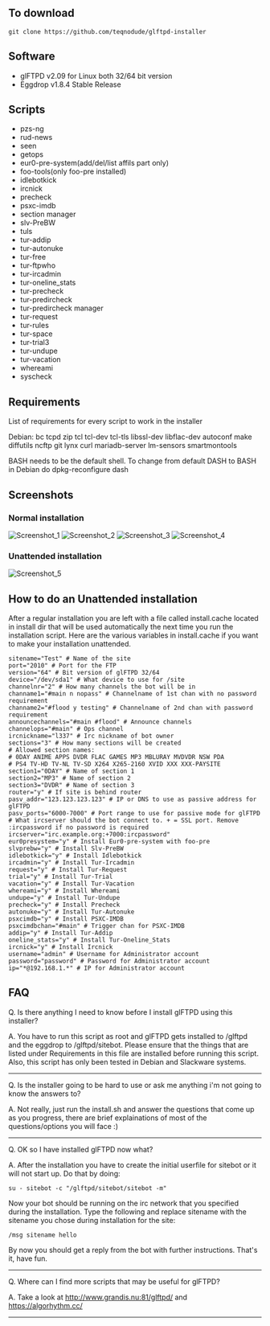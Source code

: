 ## To download

``` 
git clone https://github.com/teqnodude/glftpd-installer
```

## Software

*  glFTPD v2.09 for Linux both 32/64 bit version
*  Eggdrop v1.8.4 Stable Release

## Scripts

*  pzs-ng  
*  rud-news
*  seen
*  getops
*  eur0-pre-system(add/del/list affils part only)
*  foo-tools(only foo-pre installed)
*  idlebotkick
*  ircnick
*  precheck
*  psxc-imdb
*  section manager
*  slv-PreBW
*  tuls
*  tur-addip
*  tur-autonuke
*  tur-free
*  tur-ftpwho
*  tur-ircadmin
*  tur-oneline_stats
*  tur-precheck
*  tur-predircheck
*  tur-predircheck manager
*  tur-request
*  tur-rules
*  tur-space
*  tur-trial3
*  tur-undupe
*  tur-vacation
*  whereami
*  syscheck


## Requirements

List of requirements for every script to work in the installer

Debian:
bc tcpd zip tcl tcl-dev tcl-tls libssl-dev libflac-dev autoconf make diffutils ncftp git lynx curl mariadb-server lm-sensors smartmontools

BASH needs to be the default shell. To change from default DASH to BASH in Debian do dpkg-reconfigure dash

## Screenshots

### Normal installation

![Screenshot_1](https://user-images.githubusercontent.com/36924638/64728657-c9cb9700-d4db-11e9-9878-1c72595d7ccf.png)
![Screenshot_2](https://user-images.githubusercontent.com/36924638/64728658-c9cb9700-d4db-11e9-9694-e389735e407e.png)
![Screenshot_3](https://user-images.githubusercontent.com/36924638/64728659-ca642d80-d4db-11e9-9e1f-aeed185d02de.png)
![Screenshot_4](https://user-images.githubusercontent.com/36924638/64728660-ca642d80-d4db-11e9-9736-32d804b527cf.png)

### Unattended installation

![Screenshot_5](https://user-images.githubusercontent.com/36924638/64728661-ca642d80-d4db-11e9-8c1f-6da2ce4b7f8c.png)

## How to do an Unattended installation

After a regular installation you are left with a file called install.cache located in install dir that will be used automatically the next time you run the installation script. Here are the various variables in install.cache if you want to make your installation unattended.

```
sitename="Test" # Name of the site 
port="2010" # Port for the FTP
version="64" # Bit version of glFTPD 32/64
device="/dev/sda1" # What device to use for /site
channelnr="2" # How many channels the bot will be in
channame1="#main n nopass" # Channelname of 1st chan with no password requirement
channame2="#flood y testing" # Channelname of 2nd chan with password requirement
announcechannels="#main #flood" # Announce channels
channelops="#main" # Ops channel 
ircnickname="l337" # Irc nickname of bot owner
sections="3" # How many sections will be created
# Allowed section names: 
# 0DAY ANIME APPS DVDR FLAC GAMES MP3 MBLURAY MVDVDR NSW PDA 
# PS4 TV-HD TV-NL TV-SD X264 X265-2160 XVID XXX XXX-PAYSITE
section1="0DAY" # Name of section 1
section2="MP3" # Name of section 2
section3="DVDR" # Name of section 3 
router="y" # If site is behind router
pasv_addr="123.123.123.123" # IP or DNS to use as passive address for glFTPD
pasv_ports="6000-7000" # Port range to use for passive mode for glFTPD
# What ircserver should the bot connect to. + = SSL port. Remove :ircpassword if no password is required
ircserver="irc.example.org:+7000:ircpassword" 
eur0presystem="y" # Install Eur0-pre-system with foo-pre
slvprebw="y" # Install Slv-PreBW
idlebotkick="y" # Install Idlebotkick
ircadmin="y" # Install Tur-Ircadmin
request="y" # Install Tur-Request
trial="y" # Install Tur-Trial
vacation="y" # Install Tur-Vacation
whereami="y" # Install Whereami
undupe="y" # Install Tur-Undupe
precheck="y" # Install Precheck
autonuke="y" # Install Tur-Autonuke
psxcimdb="y" # Install PSXC-IMDB
psxcimdbchan="#main" # Trigger chan for PSXC-IMDB
addip="y" # Install Tur-Addip
oneline_stats="y" # Install Tur-Oneline_Stats
ircnick="y" # Install Ircnick
username="admin" # Username for Administrator account
password="password" # Password for Administrator account
ip="*@192.168.1.*" # IP for Administrator account
```

## FAQ

Q. Is there anything I need to know before I install glFTPD using this installer?

A. You have to run this script as root and glFTPD gets installed to /glftpd and the eggdrop to /glftpd/sitebot. Please
   ensure that the things that are listed under Requirements in this file are installed before running this script.
   Also, this script has only been tested in Debian and Slackware systems.

-------------------------------------------------------------------------------

Q. Is the installer going to be hard to use or ask me anything i'm not going to know the answers to?

A. Not really, just run the install.sh and answer the questions that come up as you progress,
   there are brief explainations of most of the questions/options you will face :)

-------------------------------------------------------------------------------

Q. OK so I have installed glFTPD now what?

A. After the installation you have to create the initial userfile for sitebot or it will not start up.
   Do that by doing:
   ```
   su - sitebot -c "/glftpd/sitebot/sitebot -m"
   ```
   Now your bot should be running on the irc network that you specified during the installation. Type the following and 
   replace sitename with the sitename you chose during installation for the site:
   ```
   /msg sitename hello
   ```
   By now you should get a reply from the bot with further instructions. That's it, have fun.

-------------------------------------------------------------------------------

Q. Where can I find more scripts that may be useful for glFTPD?

A. Take a look at http://www.grandis.nu:81/glftpd/ and https://algorhythm.cc/

-------------------------------------------------------------------------------
